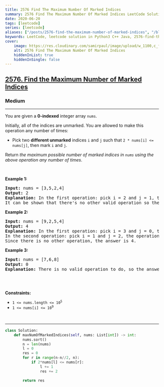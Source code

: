 ```yaml
---
title: 2576 Find The Maximum Number Of Marked Indices
summary: 2576 Find The Maximum Number Of Marked Indices LeetCode Solution Explained
date: 2020-06-20
tags: [leetcode]
series: [leetcode]
aliases: ["/posts/2576-find-the-maximum-number-of-marked-indices", "/blog/posts/2576-find-the-maximum-number-of-marked-indices", "/2576-find-the-maximum-number-of-marked-indices"]
keywords: LeetCode, leetcode solution in Python3 C++ Java, 2576-find-the-maximum-number-of-marked-indices solution
cover:
    image: https://res.cloudinary.com/samirpaul/image/upload/w_1100,c_fit,co_rgb:FFFFFF,l_text:Arial_70_bold:2576 Find The Maximum Number Of Marked Indices/problem-solving.webp
    alt: 2576 Find The Maximum Number Of Marked Indices
    hiddenInList: true
    hiddenInSingle: false
---
```



<h2><a href="https://leetcode.com/problems/find-the-maximum-number-of-marked-indices/">2576. Find the Maximum Number of Marked Indices</a></h2><h3>Medium</h3><hr><div><p>You are given a <strong>0-indexed</strong> integer array <code>nums</code>.</p>

<p>Initially, all of the indices are unmarked. You are allowed to make this operation any number of times:</p>

<ul>
	<li>Pick two <strong>different unmarked</strong> indices <code>i</code> and <code>j</code> such that <code>2 * nums[i] &lt;= nums[j]</code>, then mark <code>i</code> and <code>j</code>.</li>
</ul>

<p>Return <em>the maximum possible number of marked indices in <code>nums</code> using the above operation any number of times</em>.</p>

<p>&nbsp;</p>
<p><strong class="example">Example 1:</strong></p>

<pre><strong>Input:</strong> nums = [3,5,2,4]
<strong>Output:</strong> 2
<strong>Explanation: </strong>In the first operation: pick i = 2 and j = 1, the operation is allowed because 2 * nums[2] &lt;= nums[1]. Then mark index 2 and 1.
It can be shown that there's no other valid operation so the answer is 2.
</pre>

<p><strong class="example">Example 2:</strong></p>

<pre><strong>Input:</strong> nums = [9,2,5,4]
<strong>Output:</strong> 4
<strong>Explanation: </strong>In the first operation: pick i = 3 and j = 0, the operation is allowed because 2 * nums[3] &lt;= nums[0]. Then mark index 3 and 0.
In the second operation: pick i = 1 and j = 2, the operation is allowed because 2 * nums[1] &lt;= nums[2]. Then mark index 1 and 2.
Since there is no other operation, the answer is 4.
</pre>

<p><strong class="example">Example 3:</strong></p>

<pre><strong>Input:</strong> nums = [7,6,8]
<strong>Output:</strong> 0
<strong>Explanation: </strong>There is no valid operation to do, so the answer is 0.

</pre>

<p>&nbsp;</p>
<p><strong>Constraints:</strong></p>

<ul>
	<li><code>1 &lt;= nums.length &lt;= 10<sup>5</sup></code></li>
	<li><code>1 &lt;= nums[i] &lt;= 10<sup>9</sup></code></li>
</ul>

<p>&nbsp;</p>
<style type="text/css">.spoilerbutton {display:block; border:dashed; padding: 0px 0px; margin:10px 0px; font-size:150%; font-weight: bold; color:#000000; background-color:cyan; outline:0; 
}
.spoiler {overflow:hidden;}
.spoiler > div {-webkit-transition: all 0s ease;-moz-transition: margin 0s ease;-o-transition: all 0s ease;transition: margin 0s ease;}
.spoilerbutton[value="Show Message"] + .spoiler > div {margin-top:-500%;}
.spoilerbutton[value="Hide Message"] + .spoiler {padding:5px;}
</style><style class="darkreader darkreader--sync" media="screen"></style>
</div>

---




```python
class Solution:
    def maxNumOfMarkedIndices(self, nums: List[int]) -> int:
        nums.sort()
        n = len(nums)
        l = 0
        res = 0
        for r in range(n-n//2, n):
            if 2*nums[l] <= nums[r]:
                l += 1
                res += 2
        
        return res
```
